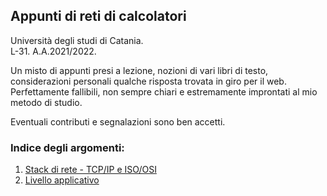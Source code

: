 ## Appunti di reti di calcolatori
Università degli studi di Catania.\
L-31. A.A.2021/2022.

Un misto di appunti presi a lezione, nozioni di vari libri di testo, considerazioni personali qualche risposta trovata in giro per il web.\
Perfettamente fallibili, non sempre chiari e estremamente improntati al mio metodo di studio.

Eventuali contributi e segnalazioni sono ben accetti.

### Indice degli argomenti:

1. [Stack di rete - TCP/IP e ISO/OSI](stacks.md)
2. [Livello applicativo](applicativo.md)
